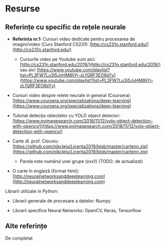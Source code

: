# Resurse 

## Referințe cu specific de rețele neurale

* **Referinta nr.1:** Cursuri video dedicate pentru procesarea de imagini/video (Curs Stanford CS231): [http://cs231n.stanford.edu/](http://cs231n.stanford.edu/)
    - Cursurile video pe Youtube sunt aici: [http://cs231n.stanford.edu/2019/](http://cs231n.stanford.edu/2019/) sau aici [https://www.youtube.com/playlist?list=PL3FW7Lu3i5JvHM8ljYj-zLfQRF3EO8sYv](https://www.youtube.com/playlist?list=PL3FW7Lu3i5JvHM8ljYj-zLfQRF3EO8sYv)

* Cursuri video despre relete neurale in general (Coursera): [https://www.coursera.org/specializations/deep-learning](https://www.coursera.org/specializations/deep-learning)

* Tutorial detecția obiectelor cu YOLO object detector: [https://www.pyimagesearch.com/2018/11/12/yolo-object-detection-with-opencv/](https://www.pyimagesearch.com/2018/11/12/yolo-object-detection-with-opencv/)

* Carte dl. prof. Ciocoiu: [https://github.com/nikcleju/Licenta2019/blob/master/cartenn.zip](https://github.com/nikcleju/Licenta2019/blob/master/cartenn.zip)
    * Parola este numărul unei grupe (xxx1) (TODO: de actualizat)

* O carte în engleză (format html): [http://neuralnetworksanddeeplearning.com](http://neuralnetworksanddeeplearning.com)


Librarii utilizate in Python:

- Librarii generale de procesare a datelor: Numpy

- Librarii specifice Neural Networks: OpenCV, Keras, Tensorflow

## Alte referințe

De completat
